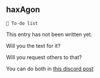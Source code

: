 ## haxAgon

`📃 To-do list`

This entry has not been written yet.

Will you the text for it?

Will you request others to that?

You can do both
in [this discord post](<https://discord.com/channels/562910943848169472/1173922660489633802>)

<!---
keywords:  
aliases: 
-->